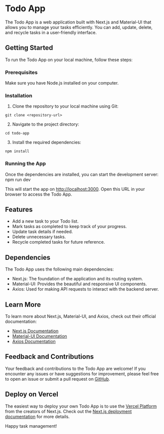 # Todo App

The Todo App is a web application built with Next.js and Material-UI that allows you to manage your tasks efficiently. You can add, update, delete, and recycle tasks in a user-friendly interface.

## Getting Started

To run the Todo App on your local machine, follow these steps:

### Prerequisites

Make sure you have Node.js installed on your computer.

### Installation

1. Clone the repository to your local machine using Git:
```
git clone <repository-url>
```
2. Navigate to the project directory:
```
cd todo-app
```
3. Install the required dependencies:
```
npm install
```

### Running the App

Once the dependencies are installed, you can start the development server:
npm run dev


This will start the app on [http://localhost:3000](http://localhost:3000). Open this URL in your browser to access the Todo App.

## Features

- Add a new task to your Todo list.
- Mark tasks as completed to keep track of your progress.
- Update task details if needed.
- Delete unnecessary tasks.
- Recycle completed tasks for future reference.

## Dependencies

The Todo App uses the following main dependencies:

- Next.js: The foundation of the application and its routing system.
- Material-UI: Provides the beautiful and responsive UI components.
- Axios: Used for making API requests to interact with the backend server.

## Learn More

To learn more about Next.js, Material-UI, and Axios, check out their official documentation:

- [Next.js Documentation](https://nextjs.org/docs)
- [Material-UI Documentation](https://mui.com/)
- [Axios Documentation](https://axios-http.com/)

## Feedback and Contributions

Your feedback and contributions to the Todo App are welcome! If you encounter any issues or have suggestions for improvement, please feel free to open an issue or submit a pull request on [GitHub](https://github.com/saw-zwe/todo-app).

## Deploy on Vercel

The easiest way to deploy your own Todo App is to use the [Vercel Platform](https://vercel.com/new?utm_medium=default-template&filter=next.js&utm_source=create-next-app&utm_campaign=create-next-app-readme) from the creators of Next.js. Check out the [Next.js deployment documentation](https://nextjs.org/docs/deployment) for more details.

Happy task management!


